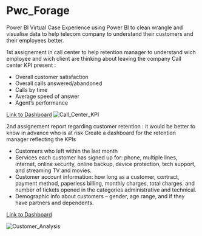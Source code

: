 # Pwc_Forage
Power BI Virtual Case Experience
using Power BI to clean wrangle and visualise data to help telecom company to understand their customers and their employees better.

 1st assignement in call center to help retention manager to understand wich employee and wich client are thinking about leaving the company 
Call center KPI present :

- Overall customer satisfaction
- Overall calls answered/abandoned
- Calls by time
- Average speed of answer
- Agent’s performance 

[Link to Dashboard](https://app.powerbi.com/reportEmbed?reportId=eb2c3b29-465d-43a4-9d71-3ca6dd503993&autoAuth=true&ctid=1158e2d5-dc24-41ad-abce-62841076dbde&config=eyJjbHVzdGVyVXJsIjoiaHR0cHM6Ly93YWJpLXdlc3QtdXMtYi1wcmltYXJ5LXJlZGlyZWN0LmFuYWx5c2lzLndpbmRvd3MubmV0LyJ9)
![Call_Center_KPI](https://user-images.githubusercontent.com/91919362/216159070-28ef8e34-d6ae-4ab5-ba8c-ae96524900e5.jpg)


2nd assignement report regarding customer retention :
it would be better to know in advance who is at risk 
Create a dashboard for the retention manager reflecting the KPIs

- Customers who left within the last month
- Services each customer has signed up for: phone, multiple lines, internet, online security, online backup, device protection, tech
support, and streaming TV and movies.
- Customer account information: how long as a customer, contract, payment method, paperless billing, monthly charges, total charges.
and number of tickets opened in the categories administrative and technical.
- Demographic info about customers – gender, age range, and if they have partners and dependents.

[Link to Dashboard](https://app.powerbi.com/reportEmbed?reportId=28a37a41-5130-4b19-9f80-bb418e4c077b&autoAuth=true&ctid=1158e2d5-dc24-41ad-abce-62841076dbde&config=eyJjbHVzdGVyVXJsIjoiaHR0cHM6Ly93YWJpLXdlc3QtdXMtYi1wcmltYXJ5LXJlZGlyZWN0LmFuYWx5c2lzLndpbmRvd3MubmV0LyJ9)

![Customer_Analysis](https://user-images.githubusercontent.com/91919362/216160024-0cce8e68-1d39-41bd-a57b-6b0c855949fa.jpg)


